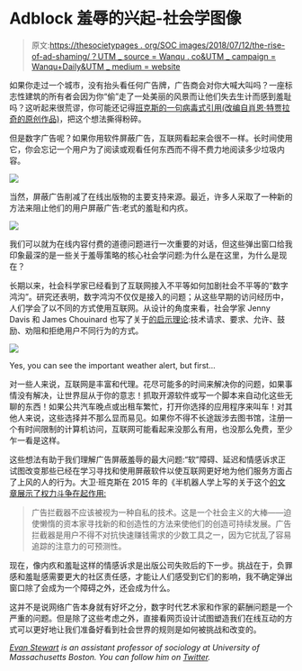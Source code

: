 # Adblock 羞辱的兴起-社会学图像

> 原文:[https://thesocietypages . org/SOC images/2018/07/12/the-rise-of-ad-shaming/？UTM _ source = Wanqu . co&UTM _ campaign = Wanqu+Daily&UTM _ medium = website](https://thesocietypages.org/socimages/2018/07/12/the-rise-of-ad-shaming/?utm_source=wanqu.co&utm_campaign=Wanqu+Daily&utm_medium=website)

如果你走过一个城市，没有抬头看任何广告牌，广告商会对你大喊大叫吗？一座标志性建筑的所有者会因为你“偷”走了一处美丽的风景而让他们失去生计而感到羞耻吗？这听起来很荒谬，你可能还记得[班克斯的一句病毒式引用(改编自肖恩·特贾拉奇的原创作品)](http://tumblr.austinkleon.com/post/19194337959)，把这个想法撕得粉碎。

但是数字广告呢？如果你用软件屏蔽广告，互联网看起来会很不一样。长时间使用它，你会忘记一个用户为了阅读或观看任何东西而不得不费力地阅读多少垃圾内容。

![](../Images/392b9a025ac79d188091f30e1eba1e15.png)

当然，屏蔽广告削减了在线出版物的主要支持来源。最近，许多人采取了一种新的方法来阻止他们的用户屏蔽广告:老式的羞耻和内疚。

![](../Images/028fdb2cc033787959feb3010abb69a8.png)

我们可以就为在线内容付费的道德问题进行一次重要的对话，但这些弹出窗口给我印象最深的是一些关于羞辱策略的核心社会学问题:为什么是在这里，为什么是现在？

长期以来，社会科学家已经看到了互联网接入不平等如何加剧社会不平等的“数字鸿沟”。研究还表明，数字鸿沟不仅仅是接入的问题；从这些早期的访问经历中，人们学会了以不同的方式使用互联网。从设计的角度来看，社会学家 Jenny Davis 和 James Chouinard 也写了关于[的启示理论](https://static1.squarespace.com/static/5265b993e4b08e763cbf59cd/t/59a88e37ccc5c5a040c5a9c6/1504218680501/davis2017.pdf):技术请求、要求、允许、鼓励、劝阻和拒绝用户不同行为的方式。

![](../Images/7c98a7ee83f05ba9c2e925d3d826ab5c.png)

Yes, you can see the important weather alert, but first…



对一些人来说，互联网是丰富和代理。花尽可能多的时间来解决你的问题，如果事情没有解决，让世界屈从于你的意志！抓取开源软件或写一个脚本来自动化这些无聊的东西！如果公共汽车晚点或出租车繁忙，打开你选择的应用程序来叫车！对其他人来说，这些选择并不那么显而易见。如果你不得不长途跋涉去图书馆，注册一个有时间限制的计算机访问，互联网可能看起来没那么有用，也没那么免费，至少乍一看是这样。

这些想法有助于我们理解广告屏蔽羞辱的最大问题:“软”障碍、延迟和情感诉求正试图改变那些已经在学习寻找和使用屏蔽软件以使互联网更好地为他们服务方面占了上风的人的行为。大卫·班克斯在 2015 年的《半机器人学上写的关于这个[的文章展示了权力斗争在起作用:](https://thesocietypages.org/cyborgology/2015/09/23/full-communism-is-the-ultimate-ad-blocker/)

> 广告拦截器不应该被视为一种自私的技术。这是一个社会主义的大棒——迫使懒惰的资本家寻找新的和创造性的方法来使他们的创造可持续发展。广告拦截器是用户不得不对抗快速赚钱需求的少数工具之一，因为它扰乱了容易追踪的注意力的可预测性。

现在，像内疚和羞耻这样的情感诉求是出版公司失败后的下一步。挑战在于，负罪感和羞耻感需要更大的社区责任感，才能让人们感受到它们的影响，我不确定弹出窗口除了会成为一个障碍之外，还会成为什么。

这并不是说网络广告本身就有好坏之分，数字时代艺术家和作家的薪酬问题是一个严重的问题。但是除了这些考虑之外，直接看网页设计试图塑造我们在线互动的方式可以更好地让我们准备好看到社会世界的规则是如何被挑战和改变的。

*[Evan Stewart](https://www.evan-stewart.com/) is an assistant professor of sociology at University of Massachusetts Boston. You can follow him on [Twitter](https://twitter.com/EvanStewart23).*